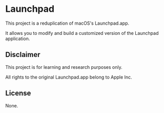 # Launchpad

This project is a reduplication of macOS's Launchpad.app.

It allows you to modify and build a customized version of the Launchpad application.

## Disclaimer

This project is for learning and research purposes only.

All rights to the original Launchpad.app belong to Apple Inc.

## License

None.